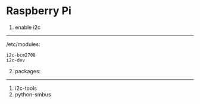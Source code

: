 Raspberry Pi
===========

1. enable i2c
------------

/etc/modules:

    i2c-bcm2708
    i2c-dev

2. packages:
-----------

1. i2c-tools
2. python-smbus


